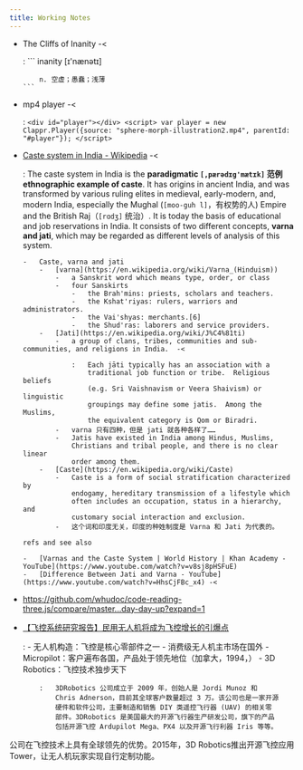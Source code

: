 ```yaml
---
title: Working Notes
---
```


-   The Cliffs of Inanity -<

    :   ```
        inanity [ɪ'nænətɪ]

            n. 空虚；愚蠢；浅薄
        ```

-   mp4 player -<

    :   ```
        <div id="player"></div>
        <script>
        var player = new Clappr.Player({source: "sphere-morph-illustration2.mp4", parentId: "#player"});
        </script>
        ```

-   [Caste system in India - Wikipedia](https://en.wikipedia.org/wiki/Caste_system_in_India) -<

    :   The caste system in India is the **paradigmatic `[,pærədɪg'mætɪk]` 范例 ethnographic example of caste**.
        It has origins in ancient India, and was transformed by various
        ruling elites in medieval, early-modern, and, modern India, especially
        the Mughal (`[moo-guh l]`，有权势的人) Empire and the British Raj（`[rɑdʒ]` 统治）. It is today
        the basis of educational and job reservations in India. It consists
        of two different concepts, **varna and jati**, which may be regarded as
        different levels of analysis of this system.

        -   Caste, varna and jati
            -   [varna](https://en.wikipedia.org/wiki/Varna_(Hinduism))
                -   a Sanskrit word which means type, order, or class
                -   four Sanskirts
                    -   the Brah'mins: priests, scholars and teachers.
                    -   the Kshat'riyas: rulers, warriors and administrators.
                    -   the Vai'shyas: merchants.[6]
                    -   the Shud'ras: laborers and service providers.
            -   [Jati](https://en.wikipedia.org/wiki/J%C4%81ti)
                -   a group of clans, tribes, communities and sub-communities, and religions in India.  -<

                    :   Each jāti typically has an association with a
                        traditional job function or tribe.  Religious beliefs
                        (e.g. Sri Vaishnavism or Veera Shaivism) or linguistic
                        groupings may define some jatis.  Among the Muslims,
                        the equivalent category is Qom or Biradri.
                -   varna 只有四种，但是 jati 就各种各样了……
                -   Jatis have existed in India among Hindus, Muslims,
                    Christians and tribal people, and there is no clear linear
                    order among them.
            -   [Caste](https://en.wikipedia.org/wiki/Caste)
                -   Caste is a form of social stratification characterized by
                    endogamy, hereditary transmission of a lifestyle which
                    often includes an occupation, status in a hierarchy, and
                    customary social interaction and exclusion.
                -   这个词和印度无关，印度的种姓制度是 Varna 和 Jati 为代表的。

        refs and see also

        -   [Varnas and the Caste System | World History | Khan Academy - YouTube](https://www.youtube.com/watch?v=v8sj8pHSFuE)
        -   [Difference Between Jati and Varna - YouTube](https://www.youtube.com/watch?v=HhsCjFBc_x4) -<

-   https://github.com/whudoc/code-reading-three.js/compare/master...day-day-up?expand=1

-   [【飞控系统研究报告】民用无人机将成为飞控增长的引爆点](https://mp.weixin.qq.com/s?__biz=MzA5NDMxNDYxMw==&mid=2651266091&idx=1&sn=1e288b2f86f99117339979e67daa9c57&mpshare=1&scene=1&srcid=0812jMHlWrCIWwnBRXzpIMXs#rd)

    :   -   无人机构造：飞控是核心零部件之一
        -   消费级无人机主市场在国外
        -   Micropilot：客户遍布各国，产品处于领先地位（加拿大，1994，）
        -   3D Robotics：飞控技术独步天下

            :   3DRobotics 公司成立于 2009 年，创始人是 Jordi Munoz 和
                Chris Adnerson，目前其全球客户数量超过 3 万。该公司也是一家开源
                硬件和软件公司，主要制造和销售 DIY 类遥控飞行器 (UAV) 的相关零
                部件。3DRobotics 是美国最大的开源飞行器生产研发公司，旗下的产品
                包括开源飞控 Ardupilot Mega、PX4 以及开源飞行利器 Iris 等等。

公司在飞控技术上具有全球领先的优势。2015年，3D Robotics推出开源飞控应用Tower，让无人机玩家实现自行定制功能。
